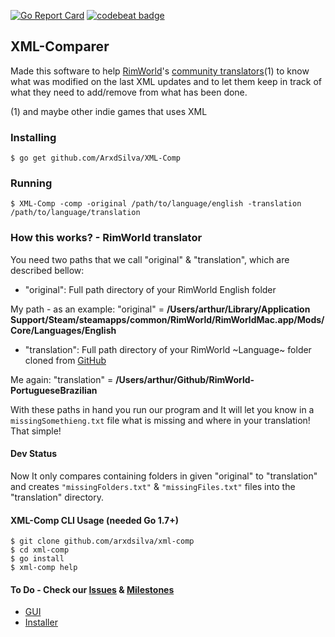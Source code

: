 [![Go Report Card](https://goreportcard.com/badge/github.com/arxdsilva/XML-Comp)](https://goreportcard.com/report/github.com/arxdsilva/XML-Comp)
[![codebeat badge](https://codebeat.co/badges/1600adbb-27a3-4c3b-803e-818e1834b51a)](https://codebeat.co/projects/github-com-arxdsilva-xml-comp)

## XML-Comparer
Made this software to help [RimWorld](http://rimworldgame.com/)'s [community translators](https://github.com/ludeon)(1) to know what was modified on the last XML updates and to let them keep in track of what they need to add/remove from what has been done.

(1) and maybe other indie games that uses XML

### Installing
```
$ go get github.com/ArxdSilva/XML-Comp
```

### Running
```shell
$ XML-Comp -comp -original /path/to/language/english -translation /path/to/language/translation
```

### How this works? - RimWorld translator
You need two paths that we call "original" & "translation", which are described bellow:
- "original": Full path directory of your RimWorld English folder

My path - as an example: "original" = **/Users/arthur/Library/Application Support/Steam/steamapps/common/RimWorld/RimWorldMac.app/Mods/Core/Languages/English**
- "translation": Full path directory of your RimWorld ~Language~ folder cloned from [GitHub](https://github.com/ludeon)

Me again: "translation" = **/Users/arthur/Github/RimWorld-PortugueseBrazilian**

With these paths in hand you run our program and It will let you know in a `missingSomethieng.txt` file what is missing and where in your translation! That simple!

#### Dev Status
Now It only compares containing folders in given "original" to "translation" and creates `"missingFolders.txt"` & `"missingFiles.txt"` files into the "translation" directory.

#### XML-Comp CLI Usage (needed Go 1.7+)
```shell
$ git clone github.com/arxdsilva/xml-comp
$ cd xml-comp
$ go install
$ xml-comp help
```

#### To Do - Check our [Issues](https://github.com/ArxdSilva/XML-Comp/issues) & [Milestones]()
- [GUI](https://github.com/ArxdSilva/XML-Comp/issues/10)
- [Installer](https://github.com/ArxdSilva/XML-Comp/issues/12)
